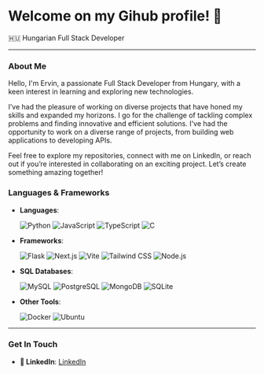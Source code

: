<!--
**e-tamas/e-tamas** is a ✨ _special_ ✨ repository because its `README.md` (this file) appears on your GitHub profile.

Here are some ideas to get you started:

- 🔭 I’m currently working on ...
- 🌱 I’m currently learning ...
- 👯 I’m looking to collaborate on ...
- 🤔 I’m looking for help with ...
- 💬 Ask me about ...
- 📫 How to reach me: ...
- 😄 Pronouns: ...
- ⚡ Fun fact: ...
-->
# Welcome on my Gihub profile! 👋

🇭🇺 Hungarian Full Stack Developer

---

### About Me

Hello, I'm Ervin, a passionate Full Stack Developer from Hungary, with a keen interest in learning and exploring new technologies.

I’ve had the pleasure of working on diverse projects that have honed my skills and expanded my horizons. I go for the challenge of tackling complex problems and finding innovative and efficient solutions. I've had the opportunity to work on a diverse range of projects, from building web applications to developing APIs. 

Feel free to explore my repositories, connect with me on LinkedIn, or reach out if you’re interested in collaborating on an exciting project. Let’s create something amazing together!

### Languages & Frameworks
- **Languages**:
  
  ![Python](https://img.shields.io/badge/-Python-3776AB?logo=python&logoColor=white)
  ![JavaScript](https://img.shields.io/badge/-JavaScript-F7DF1E?logo=javascript&logoColor=black)
  ![TypeScript](https://img.shields.io/badge/-TypeScript-007ACC?logo=typescript&logoColor=white)
  ![C](https://img.shields.io/badge/-C-A8B9CC?logo=c&logoColor=black)

- **Frameworks**:
  
  ![Flask](https://img.shields.io/badge/-Flask-000000?logo=flask&logoColor=white)
  ![Next.js](https://img.shields.io/badge/-Next.js-000000?logo=next.js&logoColor=white)
  ![Vite](https://img.shields.io/badge/-Vite-646CFF?logo=vite&logoColor=white)
  ![Tailwind CSS](https://img.shields.io/badge/-Tailwind_CSS-06B6D4?logo=tailwind-css&logoColor=white)
  ![Node.js](https://img.shields.io/badge/-Node.js-339933?logo=node.js&logoColor=white)

- **SQL Databases**:
  
  ![MySQL](https://img.shields.io/badge/-MySQL-4479A1?logo=mysql&logoColor=white)
  ![PostgreSQL](https://img.shields.io/badge/-PostgreSQL-336791?logo=postgresql&logoColor=white)
  ![MongoDB](https://img.shields.io/badge/-MongoDB-47A248?logo=mongodb&logoColor=white)
  ![SQLite](https://img.shields.io/badge/-SQLite-003B57?logo=sqlite&logoColor=white)

- **Other Tools**:

  ![Docker](https://img.shields.io/badge/-Docker-2496ED?logo=docker&logoColor=white)
  ![Ubuntu](https://img.shields.io/badge/-Ubuntu-E95420?logo=ubuntu&logoColor=white)

---

### Get In Touch
- **💼 LinkedIn**: [LinkedIn](https://www.linkedin.com/in/e-tamas/)




